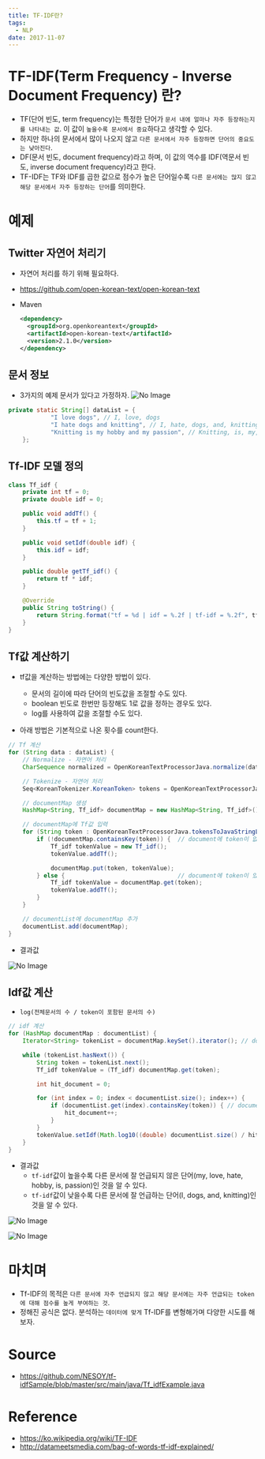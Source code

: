 ```yaml
---
title: TF-IDF란?
tags:
  - NLP
date: 2017-11-07
---
```


# TF-IDF(Term Frequency - Inverse Document Frequency) 란?

- TF(단어 빈도, term frequency)는 특정한 단어가 `문서 내에 얼마나 자주 등장하는지를 나타내는 값`. 이 값이 `높을수록 문서에서 중요`하다고 생각할 수 있다.
- 하지만 하나의 문서에서 많이 나오지 않고 `다른 문서에서 자주 등장하면 단어의 중요도는 낮아진다`.
- DF(문서 빈도, document frequency)라고 하며, 이 값의 역수를 IDF(역문서 빈도, inverse document frequency)라고 한다.
- TF-IDF는 TF와 IDF를 곱한 값으로 점수가 높은 단어일수록 `다른 문서에는 많지 않고 해당 문서에서 자주 등장하는 단어`를 의미한다.

# 예제

## Twitter 자연어 처리기
- 자연어 처리를 하기 위해 필요하다.
- <https://github.com/open-korean-text/open-korean-text>

- Maven

  ```xml
  <dependency>
    <groupId>org.openkoreantext</groupId>
    <artifactId>open-korean-text</artifactId>
    <version>2.1.0</version>
  </dependency>
  ```

## 문서 정보
- 3가지의 예제 문서가 있다고 가정하자.
![No Image](/assets/posts/20171107/1.png)

```java
private static String[] dataList = {
            "I love dogs", // I, love, dogs
            "I hate dogs and knitting", // I, hate, dogs, and, knitting
            "Knitting is my hobby and my passion", // Knitting, is, my, hobby, and, my, passion
    };
```


## Tf-IDF 모델 정의
```java
class Tf_idf {
    private int tf = 0;
    private double idf = 0;

    public void addTf() {
        this.tf = tf + 1;
    }

    public void setIdf(double idf) {
        this.idf = idf;
    }

    public double getTf_idf() {
        return tf * idf;
    }

    @Override
    public String toString() {
        return String.format("tf = %d | idf = %.2f | tf-idf = %.2f", tf, idf, getTf_idf());
    }
}
```

## Tf값 계산하기
- tf값을 계산하는 방법에는 다양한 방법이 있다.
  - 문서의 길이에 따라 단어의 빈도값을 조절할 수도 있다.
  - boolean 빈도로 한번만 등장해도 1로 값을 정하는 경우도 있다.
  - log를 사용하여 값을 조절할 수도 있다.

- 아래 방법은 기본적으로 나온 횟수를 count한다.
```java
// Tf 계산
for (String data : dataList) {
    // Normalize - 자연어 처리
    CharSequence normalized = OpenKoreanTextProcessorJava.normalize(data);

    // Tokenize - 자연어 처리
    Seq<KoreanTokenizer.KoreanToken> tokens = OpenKoreanTextProcessorJava.tokenize(normalized);

    // documentMap 생성
    HashMap<String, Tf_idf> documentMap = new HashMap<String, Tf_idf>();

    // documentMap에 Tf값 입력
    for (String token : OpenKoreanTextProcessorJava.tokensToJavaStringList(tokens)) {
        if (!documentMap.containsKey(token)) {  // document에 token이 없을 경우
            Tf_idf tokenValue = new Tf_idf();
            tokenValue.addTf();

            documentMap.put(token, tokenValue);
        } else {                                // document에 token이 있는 경우
            Tf_idf tokenValue = documentMap.get(token);
            tokenValue.addTf();
        }
    }

    // documentList에 documentMap 추가
    documentList.add(documentMap);
}
```

- 결과값

![No Image](/assets/posts/20171107/tf.png)

## Idf값 계산
- `log(전체문서의 수 / token이 포함된 문서의 수)`

```java
// idf 계산
for (HashMap documentMap : documentList) {
    Iterator<String> tokenList = documentMap.keySet().iterator(); // document token 가져오기

    while (tokenList.hasNext()) {
        String token = tokenList.next();
        Tf_idf tokenValue = (Tf_idf) documentMap.get(token);

        int hit_document = 0;

        for (int index = 0; index < documentList.size(); index++) {
            if (documentList.get(index).containsKey(token)) { // document에 token이 포함한 경우
                hit_document++;
            }
        }
        tokenValue.setIdf(Math.log10((double) documentList.size() / hit_document)); //  log(전체 문서 / hit 문서)
    }
}
```

- 결과값
  - `tf-idf`값이 높을수록 다른 문서에 잘 언급되지 않은 단어(my, love, hate, hobby, is, passion)인 것을 알 수 있다.
  - `tf-idf`값이 낮을수록 다른 문서에 잘 언급하는 단어(I, dogs, and, knitting)인 것을 알 수 있다.

![No Image](/assets/posts/20171107/idf.png)

![No Image](/assets/posts/20171107/result.png)

# 마치며
- Tf-IDF의 목적은 `다른 문서에 자주 언급되지 않고 해당 문서에는 자주 언급되는 token에 대해 점수를 높게 부여하는 것`.
- 정해진 공식은 없다. 분석하는 `데이터에 맞게` Tf-IDF를 변형해가며 다양한 시도를 해보자.

# Source
- <https://github.com/NESOY/tf-idfSample/blob/master/src/main/java/Tf_idfExample.java>

# Reference
- <https://ko.wikipedia.org/wiki/TF-IDF>
- <http://datameetsmedia.com/bag-of-words-tf-idf-explained/>

